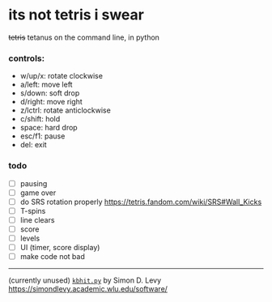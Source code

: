 # its not tetris i swear

~~tetris~~ tetanus on the command line, in python

### controls: 
 - w/up/x: rotate clockwise
 - a/left: move left
 - s/down: soft drop
 - d/right: move right
 - z/lctrl: rotate anticlockwise
 - c/shift: hold
 - space: hard drop
 - esc/f1: pause
 - del: exit

### todo
 - [ ] pausing
 - [ ] game over
 - [ ] do SRS rotation properly https://tetris.fandom.com/wiki/SRS#Wall_Kicks
 - [ ] T-spins
 - [ ] line clears
 - [ ] score
 - [ ] levels
 - [ ] UI (timer, score display)
 - [ ] make code not bad
---
(currently unused) [`kbhit.py`](kbhit.py) by Simon D. Levy https://simondlevy.academic.wlu.edu/software/